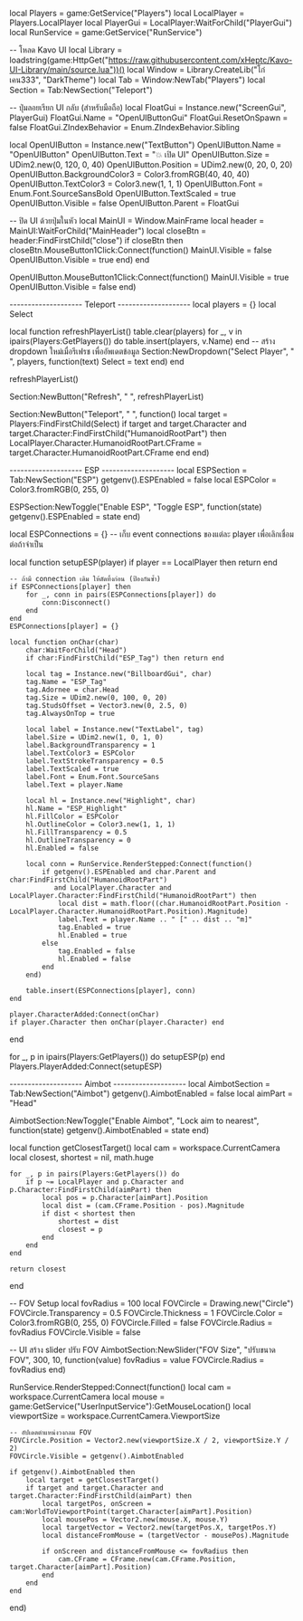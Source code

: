 
local Players = game:GetService("Players")
local LocalPlayer = Players.LocalPlayer
local PlayerGui = LocalPlayer:WaitForChild("PlayerGui")
local RunService = game:GetService("RunService")

-- โหลด Kavo UI
local Library = loadstring(game:HttpGet("https://raw.githubusercontent.com/xHeptc/Kavo-UI-Library/main/source.lua"))()
local Window = Library.CreateLib("โก๋เคน333", "DarkTheme")
local Tab = Window:NewTab("Players")
local Section = Tab:NewSection("Teleport")

-- ปุ่มลอยเรียก UI กลับ (สำหรับมือถือ)
local FloatGui = Instance.new("ScreenGui", PlayerGui)
FloatGui.Name = "OpenUIButtonGui"
FloatGui.ResetOnSpawn = false
FloatGui.ZIndexBehavior = Enum.ZIndexBehavior.Sibling

local OpenUIButton = Instance.new("TextButton")
OpenUIButton.Name = "OpenUIButton"
OpenUIButton.Text = "💥 เปิด UI"
OpenUIButton.Size = UDim2.new(0, 120, 0, 40)
OpenUIButton.Position = UDim2.new(0, 20, 0, 20)
OpenUIButton.BackgroundColor3 = Color3.fromRGB(40, 40, 40)
OpenUIButton.TextColor3 = Color3.new(1, 1, 1)
OpenUIButton.Font = Enum.Font.SourceSansBold
OpenUIButton.TextScaled = true
OpenUIButton.Visible = false
OpenUIButton.Parent = FloatGui

-- ปิด UI ด้วยปุ่มในหัว
local MainUI = Window.MainFrame
local header = MainUI:WaitForChild("MainHeader")
local closeBtn = header:FindFirstChild("close")
if closeBtn then
	closeBtn.MouseButton1Click:Connect(function()
		MainUI.Visible = false
		OpenUIButton.Visible = true
	end)
end

OpenUIButton.MouseButton1Click:Connect(function()
	MainUI.Visible = true
	OpenUIButton.Visible = false
end)

-------------------- Teleport --------------------
local players = {}
local Select

local function refreshPlayerList()
    table.clear(players)
    for _, v in ipairs(Players:GetPlayers()) do
        table.insert(players, v.Name)
    end
    -- สร้าง dropdown ใหม่เมื่อรีเฟรช เพื่ออัพเดตข้อมูล
    Section:NewDropdown("Select Player", " ", players, function(text)
        Select = text
    end)
end

refreshPlayerList()

Section:NewButton("Refresh", " ", refreshPlayerList)

Section:NewButton("Teleport", " ", function()
    local target = Players:FindFirstChild(Select)
    if target and target.Character and target.Character:FindFirstChild("HumanoidRootPart") then
        LocalPlayer.Character.HumanoidRootPart.CFrame = target.Character.HumanoidRootPart.CFrame
    end
end)

-------------------- ESP --------------------
local ESPSection = Tab:NewSection("ESP")
getgenv().ESPEnabled = false
local ESPColor = Color3.fromRGB(0, 255, 0)

ESPSection:NewToggle("Enable ESP", "Toggle ESP", function(state)
    getgenv().ESPEnabled = state
end)

local ESPConnections = {} -- เก็บ event connections ของแต่ละ player เพื่อเลิกเชื่อมต่อถ้าจำเป็น

local function setupESP(player)
    if player == LocalPlayer then return end

    -- ถ้ามี connection เดิม ให้ตัดทิ้งก่อน (ป้องกันซ้ำ)
    if ESPConnections[player] then
        for _, conn in pairs(ESPConnections[player]) do
            conn:Disconnect()
        end
    end
    ESPConnections[player] = {}

    local function onChar(char)
        char:WaitForChild("Head")
        if char:FindFirstChild("ESP_Tag") then return end

        local tag = Instance.new("BillboardGui", char)
        tag.Name = "ESP_Tag"
        tag.Adornee = char.Head
        tag.Size = UDim2.new(0, 100, 0, 20)
        tag.StudsOffset = Vector3.new(0, 2.5, 0)
        tag.AlwaysOnTop = true

        local label = Instance.new("TextLabel", tag)
        label.Size = UDim2.new(1, 0, 1, 0)
        label.BackgroundTransparency = 1
        label.TextColor3 = ESPColor
        label.TextStrokeTransparency = 0.5
        label.TextScaled = true
        label.Font = Enum.Font.SourceSans
        label.Text = player.Name

        local hl = Instance.new("Highlight", char)
        hl.Name = "ESP_Highlight"
        hl.FillColor = ESPColor
        hl.OutlineColor = Color3.new(1, 1, 1)
        hl.FillTransparency = 0.5
        hl.OutlineTransparency = 0
        hl.Enabled = false

        local conn = RunService.RenderStepped:Connect(function()
            if getgenv().ESPEnabled and char.Parent and char:FindFirstChild("HumanoidRootPart")
               and LocalPlayer.Character and LocalPlayer.Character:FindFirstChild("HumanoidRootPart") then
                local dist = math.floor((char.HumanoidRootPart.Position - LocalPlayer.Character.HumanoidRootPart.Position).Magnitude)
                label.Text = player.Name .. " [" .. dist .. "m]"
                tag.Enabled = true
                hl.Enabled = true
            else
                tag.Enabled = false
                hl.Enabled = false
            end
        end)

        table.insert(ESPConnections[player], conn)
    end

    player.CharacterAdded:Connect(onChar)
    if player.Character then onChar(player.Character) end
end

for _, p in ipairs(Players:GetPlayers()) do setupESP(p) end
Players.PlayerAdded:Connect(setupESP)

-------------------- Aimbot --------------------
local AimbotSection = Tab:NewSection("Aimbot")
getgenv().AimbotEnabled = false
local aimPart = "Head"

AimbotSection:NewToggle("Enable Aimbot", "Lock aim to nearest", function(state)
	getgenv().AimbotEnabled = state
end)

local function getClosestTarget()
	local cam = workspace.CurrentCamera
	local closest, shortest = nil, math.huge

	for _, p in pairs(Players:GetPlayers()) do
		if p ~= LocalPlayer and p.Character and p.Character:FindFirstChild(aimPart) then
			local pos = p.Character[aimPart].Position
			local dist = (cam.CFrame.Position - pos).Magnitude
			if dist < shortest then
				shortest = dist
				closest = p
			end
		end
	end

	return closest
end

-- FOV Setup
local fovRadius = 100
local FOVCircle = Drawing.new("Circle")
FOVCircle.Transparency = 0.5
FOVCircle.Thickness = 1
FOVCircle.Color = Color3.fromRGB(0, 255, 0)
FOVCircle.Filled = false
FOVCircle.Radius = fovRadius
FOVCircle.Visible = false

-- UI สร้าง slider ปรับ FOV
AimbotSection:NewSlider("FOV Size", "ปรับขนาด FOV", 300, 10, function(value)
	fovRadius = value
	FOVCircle.Radius = fovRadius
end)

RunService.RenderStepped:Connect(function()
	local cam = workspace.CurrentCamera
	local mouse = game:GetService("UserInputService"):GetMouseLocation()
	local viewportSize = workspace.CurrentCamera.ViewportSize

	-- อัปเดตตำแหน่งวงกลม FOV
	FOVCircle.Position = Vector2.new(viewportSize.X / 2, viewportSize.Y / 2)
	FOVCircle.Visible = getgenv().AimbotEnabled

	if getgenv().AimbotEnabled then
		local target = getClosestTarget()
		if target and target.Character and target.Character:FindFirstChild(aimPart) then
			local targetPos, onScreen = cam:WorldToViewportPoint(target.Character[aimPart].Position)
			local mousePos = Vector2.new(mouse.X, mouse.Y)
			local targetVector = Vector2.new(targetPos.X, targetPos.Y)
			local distanceFromMouse = (targetVector - mousePos).Magnitude

			if onScreen and distanceFromMouse <= fovRadius then
				cam.CFrame = CFrame.new(cam.CFrame.Position, target.Character[aimPart].Position)
			end
		end
	end
end)

